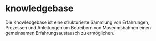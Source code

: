 # knowledgebase
Die Knowledgebase ist eine strukturierte Sammlung von Erfahrungen, Prozessen und Anleitungen um Betreibern von Museumsbahnen einen gemeinsamen Erfahrungsaustausch zu ermöglichen.
